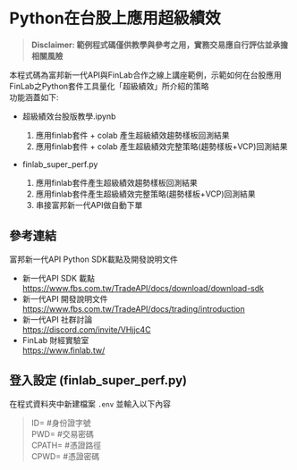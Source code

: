 # Python在台股上應用超級績效
> **Disclaimer: 範例程式碼僅供教學與參考之用，實務交易應自行評估並承擔相關風險**
> 
本程式碼為富邦新一代API與FinLab合作之線上講座範例，示範如何在台股應用FinLab之Python套件工具量化「超級績效」所介紹的策略<br> 
功能涵蓋如下:
* 超級績效台股版教學.ipynb<br>
  1. 應用finlab套件 + colab 產生超級績效趨勢樣板回測結果
  2. 應用finlab套件 + colab 產生超級績效完整策略(趨勢樣板+VCP)回測結果

* finlab_super_perf.py<br>
  1. 應用finlab套件產生超級績效趨勢樣板回測結果
  2. 應用finlab套件產生超級績效完整策略(趨勢樣板+VCP)回測結果
  3. 串接富邦新一代API做自動下單
     
## 參考連結
富邦新一代API Python SDK載點及開發說明文件
* 新一代API SDK 載點<br>
https://www.fbs.com.tw/TradeAPI/docs/download/download-sdk
* 新一代API 開發說明文件<br>
https://www.fbs.com.tw/TradeAPI/docs/trading/introduction 
* 新一代API 社群討論<br>
https://discord.com/invite/VHjjc4C
* FinLab 財經實驗室<br>
https://www.finlab.tw/

## 登入設定 (finlab_super_perf.py)
在程式資料夾中新建檔案 `.env` 並輸入以下內容<br>
> ID= #身份證字號<br>
> PWD= #交易密碼<br>
> CPATH= #憑證路徑<br>
> CPWD= #憑證密碼<br>
